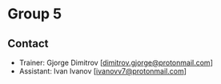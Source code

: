 # Group 5

## Contact

- Trainer: Gjorge Dimitrov [dimitrov.gjorge@protonmail.com]
- Assistant: Ivan Ivanov [ivanovv7@protonmail.com]
